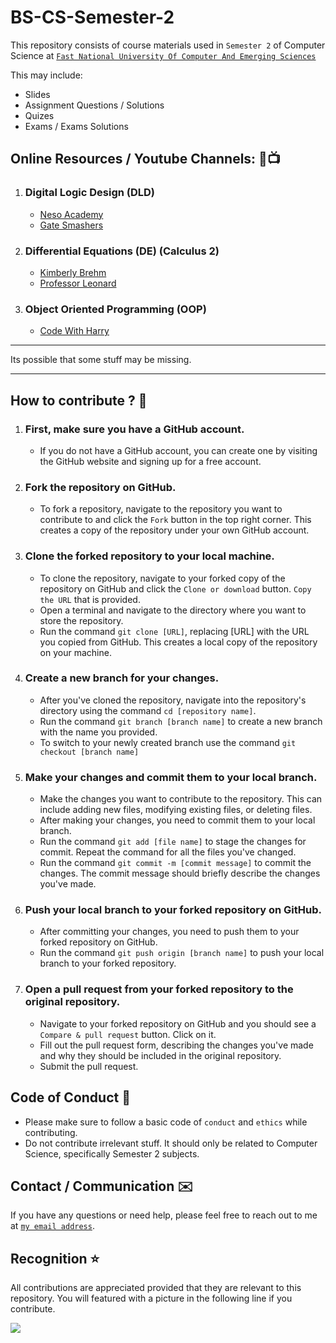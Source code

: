 # BS-CS-Semester-2

This repository consists of course materials used in `Semester 2` of Computer Science at <a href="https://www.nu.edu.pk/" > `Fast National University Of Computer And Emerging Sciences` <a>

This may include:
- Slides
- Assignment Questions / Solutions
- Quizes
- Exams / Exams Solutions

## Online Resources / Youtube Channels: 📕📺

1. ### Digital Logic Design (DLD)
   - <a href = "https://www.youtube.com/watch?v=M0mx8S05v60&list=PLBlnK6fEyqRjMH3mWf6kwqiTbT798eAOm" >Neso Academy<a>
   - <a href = "https://www.youtube.com/watch?v=O0gtKDu_cJc&list=PLxCzCOWd7aiGmXg4NoX6R31AsC5LeCPHe" >Gate Smashers <a>

2. ### Differential Equations (DE) (Calculus 2)
   - <a href = "https://www.youtube.com/watch?v=564pn3CaoyQ&list=PLl-gb0E4MII1OxI-BbNkEhuwPHcKxuPSg" > Kimberly Brehm <a>
   - <a href = "https://www.youtube.com/watch?v=xf-3ATzFyKA&list=PLDesaqWTN6ESPaHy2QUKVaXNZuQNxkYQ_" > Professor Leonard <a>

3. ### Object Oriented Programming (OOP)
   - <a href = "https://www.youtube.com/watch?v=j8nAHeVKL08&list=PLu0W_9lII9agpFUAlPFe_VNSlXW5uE0YL" > Code With Harry <a>


<hr>

Its possible that some stuff may be missing.

<hr>

## How to contribute ? 🤔 

1. ### First, make sure you have a GitHub account.

   - If you do not have a GitHub account, you can create one by visiting the GitHub website and signing up for a free account.
2. ### Fork the repository on GitHub.

   - To fork a repository, navigate to the repository you want to contribute to and click the `Fork` button in the top right corner. This creates a copy of the repository under your own GitHub account.

3. ### Clone the forked repository to your local machine.

   - To clone the repository, navigate to your forked copy of the repository on GitHub and click the `Clone or download` button. `Copy the URL` that is provided.
   - Open a terminal and navigate to the directory where you want to store the repository.
   - Run the command `git clone [URL]`, replacing [URL] with the URL you copied from GitHub. This creates a local copy of the repository on your machine.

4. ### Create a new branch for your changes.

   - After you've cloned the repository, navigate into the repository's directory using the command `cd [repository name]`.
   - Run the command `git branch [branch name]` to create a new branch with the name you provided.
   - To switch to your newly created branch use the command `git checkout [branch name]`

5. ### Make your changes and commit them to your local branch.

   - Make the changes you want to contribute to the repository. This can include adding new files, modifying existing files, or deleting files.
   - After making your changes, you need to commit them to your local branch.
   - Run the command `git add [file name]` to stage the changes for commit. Repeat the command for all the files you've changed.
   - Run the command `git commit -m [commit message]` to commit the changes. The commit message should briefly describe the changes you've made.

6. ### Push your local branch to your forked repository on GitHub.

   - After committing your changes, you need to push them to your forked repository on GitHub.
   - Run the command `git push origin [branch name]` to push your local branch to your forked repository.

7. ### Open a pull request from your forked repository to the original repository.

   - Navigate to your forked repository on GitHub and you should see a `Compare & pull request` button. Click on it.
   - Fill out the pull request form, describing the changes you've made and why they should be included in the original repository.
   - Submit the pull request.



## Code of Conduct 🙌

- Please make sure to follow a basic code of `conduct` and `ethics` while contributing.
- Do not contribute irrelevant stuff. It should only be related to Computer Science, specifically Semester 2 subjects.

## Contact / Communication ✉️

If you have any questions or need help, please feel free to reach out to me at <a target="_blank" href="mailto:umar.waseem@gmail.com">`my email address`<a>.

## Recognition ⭐

All contributions are appreciated provided that they are relevant to this repository.
You will featured with a picture in the following line if you contribute.

<a href="https://github.com/Umar-Waseem/BS-CS-Semester-2/graphs/contributors">
  <img src="https://contrib.rocks/image?repo=Umar-Waseem/BS-CS-Semester-2" />
</a>
